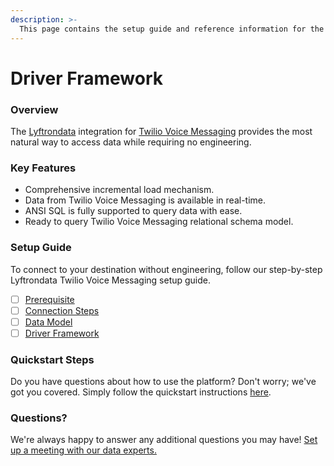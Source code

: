 ```yaml
---
description: >-
  This page contains the setup guide and reference information for the Twilio Voice Messaging source connector.
---
```


# Driver Framework

### Overview

The [Lyftrondata](https://www.lyftrondata.com/) integration for [Twilio Voice Messaging](https://www.lyftrondata.com/integration/business-analytics/twillio/) provides the most natural way to access data while requiring no engineering.

### Key Features

* Comprehensive incremental load mechanism.
* Data from Twilio Voice Messaging is available in real-time.&#x20;
* ANSI SQL is fully supported to query data with ease.
* Ready to query Twilio Voice Messaging relational schema model.

### Setup Guide

To connect to your destination without engineering, follow our step-by-step Lyftrondata Twilio Voice Messaging setup guide.

* [ ] [Prerequisite](../prerequisite.md)
* [ ] [Connection Steps](../connection-steps.md)
* [ ] [Data Model](../data-model/erd.md)
* [ ] [Driver Framework](../driver-framework/)

### Quickstart Steps

Do you have questions about how to use the platform? Don't worry; we've got you covered. Simply follow the quickstart instructions [here](../driver-framework/README.md).

### Questions? <a href="#questions" id="questions"></a>

We're always happy to answer any additional questions you may have! [Set up a meeting with our data experts.](https://www.lyftrondata.com/book-a-meeting/)


